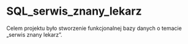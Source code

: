 # SQL_serwis_znany_lekarz
Celem projektu było stworzenie funkcjonalnej bazy danych o temacie „serwis  znany lekarz”.
